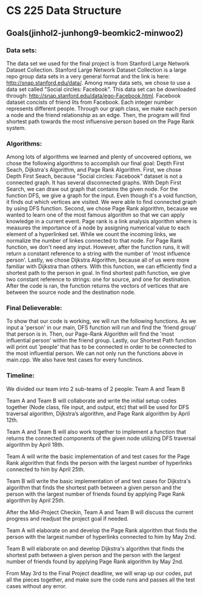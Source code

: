 # CS 225 Data Structure
## Goals(jinhol2-junhong9-beomkic2-minwoo2)

### Data sets:
The data set we used for the final project is from Stanford Large Network Dataset Collection. 
Stanford Large Network Dataset Collection is a large repo group data sets in a very general format and the link is here: http://snap.stanford.edu/data/.
Among many data sets, we chose to use a data set called "Social circles: Facebook". 
This data set can be downloaded through: http://snap.stanford.edu/data/ego-Facebook.html.
Facebook dataset concists of friend lits from Facebook. Each integer number represents different people.
Through our graph class, we make each person a node and the friend relationship as an edge.
Then, the program will find shortest path towards the most influensive person based on the Page Rank system.

### Algorithms:
Among lots of algorithms we learned and plenty of uncovered options, we chose the following algorithms to accomplish our final goal: 
Depth First Seach, Dijkstra's Algorithm, and Page Rank Algorithm. First, we chose Depth First Seach, because
"Social circles: Facebook" dataset is not a connected graph. It has several disconnected graphs.
With Deph First Search, we can draw out graph that contains the given node. 
For the function DFS, we give a graph for the input. Even though it's a void function, it finds out which vertices are visited. 
We were able to find connected graph by using DFS function. 
Second, we chose Page Rank algorithm, because we wanted to learn one of the most famous algorithm so that we can apply knowledge in a current event.
Page rank is a link analysis algorithm where is measures the importance of a node by assigning numerical value to each element of a hyperlinked set. 
While we count the incoming links, we normalize the number of linkes connected to that node. 
For Page Rank function, we don't need any input. However, after the function runs, it will return a constant reference to a string with the number of 'most influence person'.
Lastly, we chose Dijkstra Algorithm, because all of us were more familiar with Dijkstra than others.
With this function, we can efficiently find a shortest path to the person in goal. In find shortest path function, we give two constant reference to strings: one for source, and one for destination.
After the code is ran, the function returns the vectors of vertices that are between the source node and the destination node. 

### Final Delieverable:
To show that our code is working, we will run the following functions. As we input a 'person' in our main, DFS function will run and find the 'friend group' that person is in. Then, our Page-Rank Algorithm will find the 'most influential person' within the friend group. Lastly, our Shortest Path function will print out 'people' that has to be connected in order to be connected to the most influential person. We can not only run the functions above in main.cpp. We also have test cases for every functinos.

### Timeline:
We divided our team into 2 sub-teams of 2 people: Team A and Team B

Team A and Team B will collaborate and write the initial setup codes together (Node class, file input, and output, etc) that will be used for DFS traversal algorithm, Dijkstra’s algorithm, and Page Rank algorithm by April 12th.

Team A and Team B will also work together to implement a function that returns the connected components of the given node utilizing DFS traversal algorithm by April 18th.

Team A will write the basic implementation of and test cases for the Page Rank algorithm that finds the person with the largest number of hyperlinks connected to him by April 25th.

Team B will write the basic implementation of and test cases for Dijkstra's algorithm that finds the shortest path between a given person and the person with the largest number of friends found by applying Page Rank algorithm by April 25th.

After the Mid-Project Checkin, Team A and Team B will discuss the current progress and readjust the project goal if needed.

Team A will elaborate on and develop the Page Rank algorithm that finds the person with the largest number of hyperlinks connected to him by May 2nd.

Team B will elaborate on and develop Dijkstra's algorithm that finds the shortest path between a given person and the person with the largest number of friends found by applying Page Rank algorithm by May 2nd.

From May 3rd to the Final Project deadline, we will wrap up our codes, put all the pieces together, and make sure the code runs and passes all the test cases without any error.
